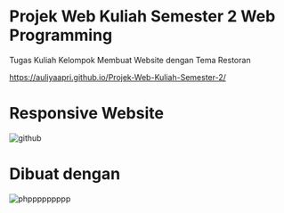 # Projek Web Kuliah Semester 2 Web Programming

Tugas Kuliah Kelompok Membuat Website dengan Tema Restoran

https://auliyaapri.github.io/Projek-Web-Kuliah-Semester-2/

# Responsive Website


![github](https://user-images.githubusercontent.com/45688720/188249877-ac4be316-13d8-4f83-a069-558ed6f62d8e.png)

# Dibuat dengan

![phppppppppp](https://user-images.githubusercontent.com/45688720/213065405-3886c88a-a98d-45c1-9b5b-88781b13202f.png)
